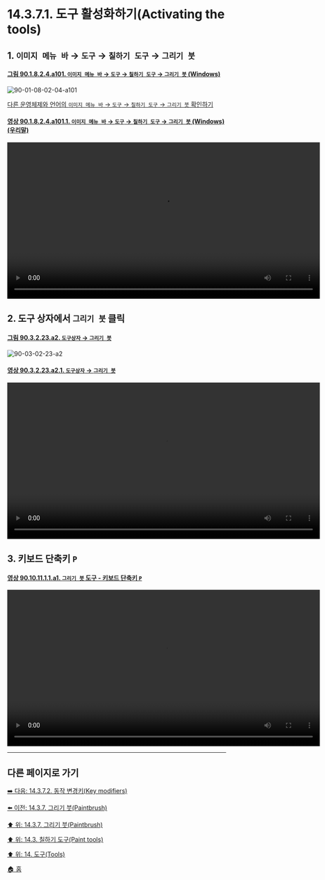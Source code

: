 # 14.3.7.1. 도구 활성화하기(Activating the tools)

<a id="14-03-06-01-s1"></a>

## 1. `이미지 메뉴 바` → `도구` → `칠하기 도구` → `그리기 붓`

<a id="90-01-08-02-04-a101"></a>

#### [그림 90.1.8.2.4.a101. `이미지 메뉴 바` → `도구` → `칠하기 도구` → `그리기 붓` (Windows)](./90-01-08-02-04-paintbrush.md#90-01-08-02-04-a101)
![90-01-08-02-04-a101](https://github.com/wonder13662/gimp/assets/15767104/30393508-7903-4cfd-b3f1-79796331554a)

[다른 운영체제와 언어의 `이미지 메뉴 바` → `도구` → `칠하기 도구` → `그리기 붓` 확인하기](./90-01-08-02-04-paintbrush.md#90-01-08-02-04-a102)

<a id="90-01-08-02-04-a101-01"></a>

#### [영상 90.1.8.2.4.a101.1. `이미지 메뉴 바` → `도구` → `칠하기 도구` → `그리기 붓` (Windows) (우리말)](./90-01-08-02-04-paintbrush.md#90-01-08-02-04-a101-01)
<video controls="controls" width="720" src="https://github.com/wonder13662/gimp/assets/15767104/6200aee6-1692-47ad-8eaa-6f4c754f4fb1"></video>

<a id="14-03-06-01-s2"></a>

## 2. 도구 상자에서 `그리기 붓` 클릭

<a id="90-03-02-23-a2"></a>

#### [그림 90.3.2.23.a2. `도구상자` → `그리기 붓`](./90-03-02-23-paintbrush.md#90-03-02-23-a2)
![90-03-02-23-a2](https://github.com/wonder13662/gimp/assets/15767104/8037e4e3-2df5-4bee-ab58-5efab4efefd1)

<a id="90-03-02-23-a2-01"></a>

#### [영상 90.3.2.23.a2.1. `도구상자` → `그리기 붓`](./90-03-02-23-paintbrush.md#90-03-02-23-a2-01)
<video controls="controls" width="720" src="https://github.com/wonder13662/gimp/assets/15767104/935d60bd-db12-441a-9aa4-8808808edb06"></video>

<a id="14-03-06-01-s3"></a>

## 3. 키보드 단축키 `P`

<a id="90-10-11-01-01-a1"></a>

#### [영상 90.10.11.1.1.a1. `그리기 붓` 도구 - 키보드 단축키 `P`](./90-10-11-01-01-p.md#90-10-11-01-01-a1)
<video controls="controls" width="720" src="https://github.com/wonder13662/gimp/assets/15767104/54d8667c-1000-4dae-a8a8-de0793ce81aa"></video>

***

## 다른 페이지로 가기

[➡️ 다음: 14.3.7.2. 동작 변경키(Key modifiers)](./14-03-07-02-key_modifiers.md)

[⬅️ 이전: 14.3.7. 그리기 붓(Paintbrush)](./14-03-07-00-paintbrush.md)

[⬆️ 위: 14.3.7. 그리기 붓(Paintbrush)](./14-03-07-00-paintbrush.md)

[⬆️ 위: 14.3. 칠하기 도구(Paint tools)](./14-03-00-paint-tools.md)

[⬆️ 위: 14. 도구(Tools)](./14-00-tools.md)

[🏠 홈](./00-home.md)
